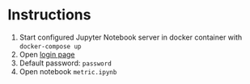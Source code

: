 # Instructions

1. Start configured Jupyter Notebook server in docker container with `docker-compose up`
2. Open [login page](http://localhost:8888/lab)
3. Default password: `password`
4. Open notebook `metric.ipynb`